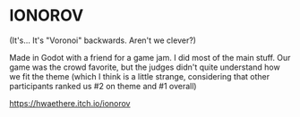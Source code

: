 # IONOROV
(It's... It's "Voronoi" backwards. Aren't we clever?)

Made in Godot with a friend for a game jam. I did most of the main stuff.
Our game was the crowd favorite, but the judges didn't quite understand how we fit the theme (which I think is a little strange, considering that other participants ranked us #2 on theme and #1 overall)

https://hwaethere.itch.io/ionorov
